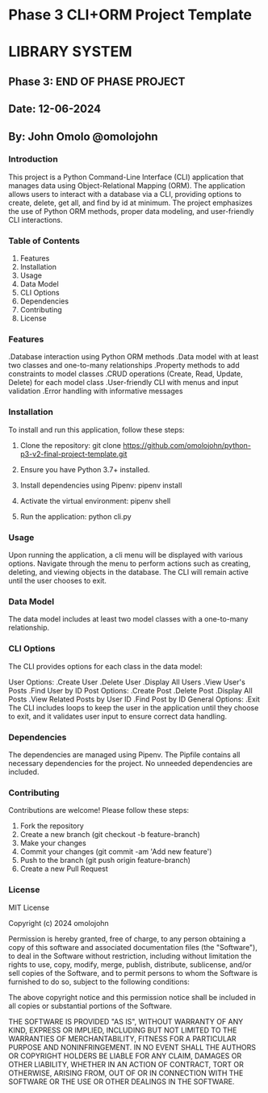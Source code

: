 # Phase 3 CLI+ORM Project Template

# LIBRARY SYSTEM

## Phase 3: END OF PHASE PROJECT

## Date: 12-06-2024

## By: John Omolo @omolojohn

### Introduction
This project is a Python Command-Line Interface (CLI) application that manages data using Object-Relational Mapping (ORM). The application allows users to interact with a database via a CLI, providing options to create, delete, get all, and find by id at minimum. The project emphasizes the use of Python ORM methods, proper data modeling, and user-friendly CLI interactions.

### Table of Contents
 1. Features
 2. Installation
 3. Usage
 4. Data Model
 5. CLI Options
 6. Dependencies
 7. Contributing
 8. License

### Features
 .Database interaction using Python ORM methods
 .Data model with at least two classes and one-to-many relationships
 .Property methods to add constraints to model classes
 .CRUD operations (Create, Read, Update, Delete) for each model class
 .User-friendly CLI with menus and input validation
 .Error handling with informative messages

 ### Installation

To install and run this application, follow these steps:

  1. Clone the repository: git clone https://github.com/omolojohn/python-p3-v2-final-project-template.git

  2. Ensure you have Python 3.7+ installed.

  3. Install dependencies using Pipenv: pipenv install

  4. Activate the virtual environment: pipenv shell

  5. Run the application: python cli.py

### Usage
Upon running the application, a cli menu will be displayed with various options. Navigate through the menu to perform actions such as creating, deleting, and viewing objects in the database. The CLI will remain active until the user chooses to exit.

### Data Model
The data model includes at least two model classes with a one-to-many relationship. 

### CLI Options
The CLI provides options for each class in the data model:

User Options:
 .Create User
 .Delete User
 .Display All Users
 .View User's Posts
 .Find User by ID
Post Options:
 .Create Post
 .Delete Post
 .Display All Posts
 .View Related Posts by User ID
 .Find Post by ID
General Options:
 .Exit
The CLI includes loops to keep the user in the application until they choose to exit, and it validates user input to ensure correct data handling.

### Dependencies
The dependencies are managed using Pipenv. The Pipfile contains all necessary dependencies for the project. No unneeded dependencies are included.

### Contributing
Contributions are welcome! Please follow these steps:

 1. Fork the repository
 2. Create a new branch (git checkout -b feature-branch)
 3. Make your changes
 4. Commit your changes (git commit -am 'Add new feature')
 5. Push to the branch (git push origin feature-branch)
 6. Create a new Pull Request

 ### License
 MIT License

Copyright (c) 2024 omolojohn

Permission is hereby granted, free of charge, to any person obtaining a copy
of this software and associated documentation files (the "Software"), to deal
in the Software without restriction, including without limitation the rights
to use, copy, modify, merge, publish, distribute, sublicense, and/or sell
copies of the Software, and to permit persons to whom the Software is
furnished to do so, subject to the following conditions:

The above copyright notice and this permission notice shall be included in all
copies or substantial portions of the Software.

THE SOFTWARE IS PROVIDED "AS IS", WITHOUT WARRANTY OF ANY KIND, EXPRESS OR
IMPLIED, INCLUDING BUT NOT LIMITED TO THE WARRANTIES OF MERCHANTABILITY,
FITNESS FOR A PARTICULAR PURPOSE AND NONINFRINGEMENT. IN NO EVENT SHALL THE
AUTHORS OR COPYRIGHT HOLDERS BE LIABLE FOR ANY CLAIM, DAMAGES OR OTHER
LIABILITY, WHETHER IN AN ACTION OF CONTRACT, TORT OR OTHERWISE, ARISING FROM,
OUT OF OR IN CONNECTION WITH THE SOFTWARE OR THE USE OR OTHER DEALINGS IN THE
SOFTWARE.
